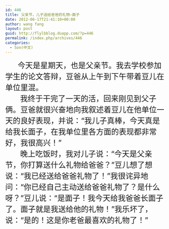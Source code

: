 ```yaml
---
id: 446
title: 父亲节，儿子送给爸爸的礼物—面子
date: 2012-06-17T21:41:10+00:00
author: wang fang
layout: post
guid: http://flylbblog.duapp.com/?p=446
permalink: /index.php/archives/446
categories:
  - Son(中文)
---
```

<div>
            <span style="font-size: x-large">今天是星期天，也是父亲节。我去学校参加学生的论文答辩，豆爸从上午到下午带着豆儿在单位里混。</span>
</div>

<div>
  <span style="font-size: x-large">       我终于干完了一天的活，回来刚见到父子俩。豆爸就很兴奋地向我叙述着豆儿在他单位一天的良好表现，并说：“我儿子真棒，今天真是给我长面子，在我单位里各方面的表现都非常好，我很高兴！”</span>
</div>

<div>
  <span style="font-size: x-large">       晚上吃饭时，我对儿子说：“今天是父亲节，你打算送什么礼物给爸爸？”豆儿想了想说：“我已经送给爸爸礼物了！”我很诧异地问：“你已经自己主动送给爸爸礼物了？是什么呀？”豆儿说：“是面子！我今天给我爸爸长面子了。面子就是我送给他的礼物！”我乐坏了，说：“是的！这是你老爸最喜欢的礼物了！”</span>
</div>